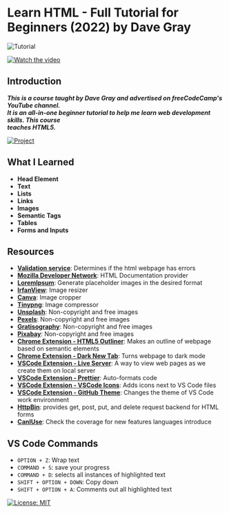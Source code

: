 # Learn HTML - Full Tutorial for Beginners (2022) by Dave Gray

![Tutorial](https://img.shields.io/badge/Tutorial-lightorange)

[![Watch the video](https://img.youtube.com/vi/kUMe1FH4CHE/0.jpg)](https://www.youtube.com/watch?v=kUMe1FH4CHE)

## Introduction
***This is a course taught by Dave Gray and advertised on freeCodeCamp's YouTube channel.  <br>
It is an all-in-one beginner tutorial to help me learn web development skills. This course <br>
teaches HTML5.***

[![Project](https://img.shields.io/badge/Click%20Here%20To%20See%20My%20Project!-pink)](https://github.com/thespcrewroy/TutorialHell/tree/main/WebDevelopment/HTML/Projects/Little%20Taco%20Shop)

## What I Learned
* **Head Element**
* **Text**
* **Lists**
* **Links**
* **Images**
* **Semantic Tags**
* **Tables**
* **Forms and Inputs**

## Resources
* **[Validation service](https://validator.w3.org/)**: Determines if the html webpage has errors
* **[Mozilla Developer Network](https://developer.mozilla.org/en-US/)**: HTML Documentation provider
* **[LoremIpsum](https://loremipsum.io/21-of-the-best-placeholder-image-generators/)**: Generate placeholder images in the desired format
* **[IrfanView](https://www.irfanview.com/)**: Image resizer
* **[Canva](https://www.canva.com/)**: Image cropper
* **[Tinypng](https://tinypng.com/)**: Image compressor
* **[Unsplash](https://unsplash.com/)**: Non-copyright and free images
* **[Pexels](https://www.pexels.com/)**: Non-copyright and free images
* **[Gratisography](https://gratisography.com/)**: Non-copyright and free images
* **[Pixabay](https://pixabay.com/)**: Non-copyright and free images
* **[Chrome Extension - HTML5 Outliner](https://chromewebstore.google.com/detail/html5-outliner/afoibpobokebhgfnknfndkgemglggomo)**: Makes an outline of webpage based on semantic elements
* **[Chrome Extension - Dark New Tab](https://chromewebstore.google.com/detail/dark-new-tab/kcphhkbdlfggickaoeiahdcfhagfbajl?hl=en)**: Turns webpage to dark mode
* **[VSCode Extension - Live Server](https://marketplace.visualstudio.com/items?itemName=ritwickdey.LiveServer)**: A way to view web pages as we create them on local server
* **[VSCode Extension - Prettier](https://marketplace.visualstudio.com/items?itemName=esbenp.prettier-vscode)**: Auto-formats code
* **[VSCode Extension - VSCode Icons](https://marketplace.visualstudio.com/items?itemName=vscode-icons-team.vscode-icons)**: Adds icons next to VS Code files
* **[VSCode Extension - GitHub Theme](https://marketplace.visualstudio.com/items?itemName=GitHub.github-vscode-theme)**: Changes the theme of VS Code work environment
* **[HttpBin](https://httpbin.org/#/Auth)**: provides get, post, put, and delete request backend for HTML forms
* **[CanIUse](https://caniuse.com/)**: Check the coverage for new features languages introduce

## VS Code Commands
* ```OPTION + Z```: Wrap text
* ```COMMAND + S```: save your progress
* ```COMMAND + D```: selects all instances of highlighted text
* ```SHIFT + OPTION + DOWN```: Copy down
* ```SHIFT + OPTION + A```: Comments out all highlighted text

[![License: MIT](https://img.shields.io/badge/License-MIT%202024-orange.svg)](https://opensource.org/license/mit)
